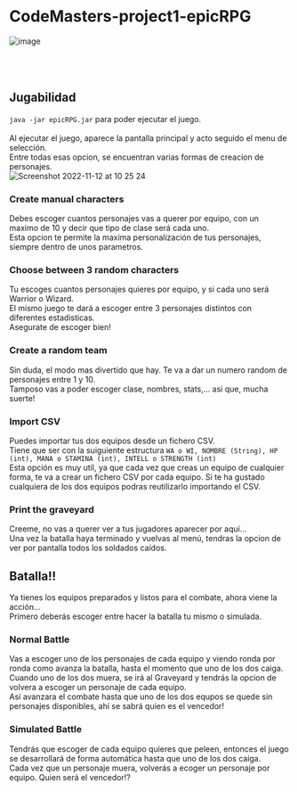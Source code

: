 # CodeMasters-project1-epicRPG

![image](https://user-images.githubusercontent.com/86268267/201467558-7bfb6e5d-cb0d-4ce4-a2da-846be7bd9f94.png)<br /><br /><br /><br />

## Jugabilidad
`java -jar epicRPG.jar` para poder ejecutar el juego.<br /><br />
Al ejecutar el juego, aparece la pantalla principal y acto seguido el menu de selección.<br />
Entre todas esas opcion, se encuentran varias formas de creacion de personajes.<br />
![Screenshot 2022-11-12 at 10 25 24](https://user-images.githubusercontent.com/86268267/201467819-ae2c5100-deea-4ce2-ad01-59213ea44499.png)<br />


### Create manual characters
Debes escoger cuantos personajes vas a querer por equipo, con un maximo de 10 y decir que tipo de clase será cada uno.<br />
Esta opcion te permite la maxima personalización de tus personajes, siempre dentro de unos parametros.

### Choose between 3 random characters
Tu escoges cuantos personajes quieres por equipo, y si cada uno será Warrior o Wizard.<br />
El mismo juego te dará a escoger entre 3 personajes distintos con diferentes estadisticas.<br />
Asegurate de escoger bien!

### Create a random team
Sin duda, el modo mas divertido que hay. Te va a dar un numero random de personajes entre 1 y 10.<br />
Tamposo vas a poder escoger clase, nombres, stats,... asi que, mucha suerte!

### Import CSV
Puedes importar tus dos equipos desde un fichero CSV.<br />
Tiene que ser con la suiguiente estructura `WA o WI, NOMBRE (String), HP (int), MANA o STAMINA (int), INTELL o STRENGTH (int) `<br />
Esta opción es muy util, ya que cada vez que creas un equipo de cualquier forma, te va a crear un fichero CSV por cada equipo.
Si te ha gustado cualquiera de los dos equipos podras reutilizarlo importando el CSV.

### Print the graveyard
Creeme, no vas a querer ver a tus jugadores aparecer por aquí...<br />
Una vez la batalla haya terminado y vuelvas al menú, tendras la opcion de ver por pantalla todos los soldados caídos.

## Batalla!!
Ya tienes los equipos preparados y listos para el combate, ahora viene la acción...<br />
Primero deberás escoger entre hacer la batalla tu mismo o simulada.

### Normal Battle
Vas a escoger uno de los personajes de cada equipo y viendo ronda por ronda como avanza la batalla, hasta el momento que uno de los dos caiga.<br />
Cuando uno de los dos muera, se irá al Graveyard y tendrás la opcion de volvera a escoger un personaje de cada equipo.<br />
Así avanzara el combate hasta que uno de los dos equpos se quede sin personajes disponibles, ahí se sabrá quien es el vencedor!

### Simulated Battle
Tendrás que escoger de cada equipo quieres que peleen, entonces el juego se desarrollará de forma automática hasta que uno de los dos caiga.<br />
Cada vez que un personaje muera, volverás a ecoger un personaje por equipo. Quien será el vencedor!?
